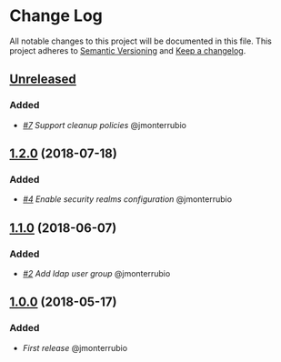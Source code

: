 # Change Log

All notable changes to this project will be documented in this file.
This project adheres to [Semantic Versioning](http://semver.org/) and [Keep a changelog](https://github.com/olivierlacan/keep-a-changelog).

## [Unreleased]

### Added

- *[#7](https://github.com/idealista/nexus-role/issues/7) Support cleanup policies* @jmonterrubio

## [1.2.0] (2018-07-18)

### Added

- *[#4](https://github.com/idealista/nexus-role/issues/4) Enable security realms configuration* @jmonterrubio

## [1.1.0] (2018-06-07)

### Added

- *[#2](https://github.com/idealista/nexus-role/issues/2) Add ldap user group* @jmonterrubio

## [1.0.0] (2018-05-17)

### Added

- *First release* @jmonterrubio

[Unreleased]: https://github.com/idealista/nexus-role/tree/develop
[1.2.0]: https://github.com/idealista/nexus-role/tree/1.2.0
[1.1.0]: https://github.com/idealista/nexus-role/tree/1.1.0
[1.0.0]: https://github.com/idealista/nexus-role/tree/1.0.0
